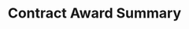 ---
title: Contract Award Summary

archived_page: no
archived_page_text:
link_to_archived_designs: "/concepts/archived-contract-award-summary"
link_to_active_designs:

category: "Summary Pages:"

headline: Contract Award Summary

copy:
  - text: Below is an idea on how to display data for a specific contract. Please take a look and give us your feedback in the discussion section at the bottom of each tab.

discussion_title: "Discussion suggestions:"

discussion_bullet_points:
- Does the layout and information help you complete your tasks?
- Is there anything that should be removed from the layout?
- Are the labels and terminology appropriate?
- Are the groupings of data sensible?
- What do you like and dislike?

tabs_required: yes

tabs:
  - title: Version 0.2
    url_hash: "#!version-0.2"
    archived_text:
    description: "Key Features:"
    features:
      - description: Visualization of spending
      - description: Visual timeline of the contract activity
      - description: A breakdown of sub-award recipients
    disclaimer_text: <a class="usa-cta external-link" href='http://9bgx80.axshare.com/#g=1&p=contract_award_summary_v1&c=1' target="_blank">View an interactive version of the below image</a>
    image: "/assets/img/Contract-Award-Summary_06.30.2016.jpg"
    image_alt_text: This image displays the contract award summary wireframe. Across the top are three boxes, displaying the Award ID, the Total Award Amount, and the Period of Performance for the individual contract. In the left section are details on the Recipient, including the Recipient Name, address, DUNS, and type of recipient. Below this section are the details about the sub-recipients of the contract and other awards received by the recipient. To the right is a box with the Award Details, including the Awarding and Funding agencies, the appropriation account, the spending type, the contract type, NAICs and PS codes.  Below this box is a nested pie chart showing total award amount, the amount funded and the amount spent.  Across the bottom is a timeline of the transactions and the sub-awards.
    below_image_content:
    disqus_identifier: 97847241
    disqus_url: "https://openbeta.usaspending.com/concepts/contract-award-summary#!version-0.2"

no_tabs: 
  - archived_text:
    description:
    features:
      - description:
    disclaimer_text:
    image:
    image_alt_text:
    below_image_content:
    disqus_identifier:
    disqus_url:

---
